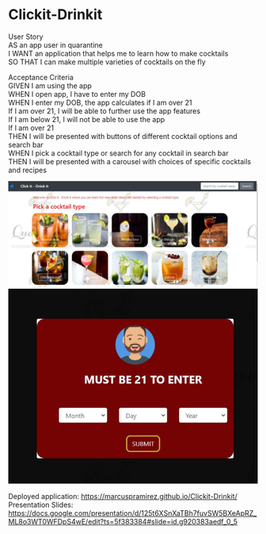 # Clickit-Drinkit

User Story  
AS an app user in quarantine  
I WANT an application that helps me to learn how to make cocktails  
SO THAT I can make multiple varieties of cocktails on the fly  

Acceptance Criteria  
GIVEN I am using the app  
WHEN I open app, I have to enter my DOB  
WHEN I enter my DOB, the app calculates if I am over 21  
If I am over 21, I will be able to further use the app features  
If I am below 21, I will not be able to use the app  
If I am over 21  
THEN I will be presented with buttons of different cocktail options and search bar  
WHEN I pick a cocktail type or search for any cocktail in search bar  
THEN I will be presented with a carousel with choices of specific cocktails and recipes  

![Alt text](/assets/images/initialPage.JPG?raw=true "Initial Page")
![Alt text](/assets/images/ageValidation.JPG?raw=true "ageValidation")

Deployed application: https://marcuspramirez.github.io/Clickit-Drinkit/  
Presentation Slides: https://docs.google.com/presentation/d/125t6XSnXaTBh7fuvSW5BXeApRZ_ML8o3WT0WFDpS4wE/edit?ts=5f383384#slide=id.g920383aedf_0_5

